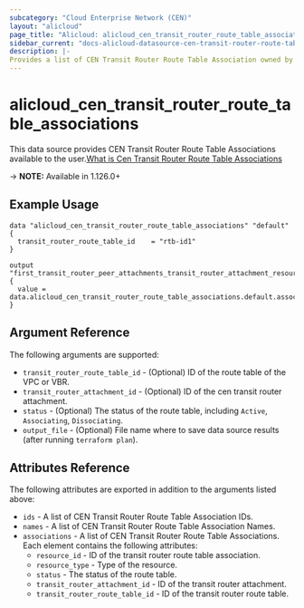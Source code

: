 ```yaml
---
subcategory: "Cloud Enterprise Network (CEN)"
layout: "alicloud"
page_title: "Alicloud: alicloud_cen_transit_router_route_table_associations"
sidebar_current: "docs-alicloud-datasource-cen-transit-router-route-table-associations"
description: |-
Provides a list of CEN Transit Router Route Table Association owned by an Alibaba Cloud account.
---
```


# alicloud\_cen\_transit\_router\_route\_table\_associations

This data source provides CEN Transit Router Route Table Associations available to the user.[What is Cen Transit Router Route Table Associations](https://help.aliyun.com/document_detail/261243.html)

-> **NOTE:** Available in 1.126.0+

## Example Usage

```
data "alicloud_cen_transit_router_route_table_associations" "default" {
  transit_router_route_table_id    = "rtb-id1"
}

output "first_transit_router_peer_attachments_transit_router_attachment_resource_type" {
  value = data.alicloud_cen_transit_router_route_table_associations.default.associations.0.resource_type
}
```

## Argument Reference

The following arguments are supported:

* `transit_router_route_table_id` - (Optional) ID of the route table of the VPC or VBR.
* `transit_router_attachment_id` - (Optional) ID of the cen transit router attachment.  
* `status` - (Optional) The status of the route table, including `Active`, `Associating`, `Dissociating`.
* `output_file` - (Optional) File name where to save data source results (after running `terraform plan`).

## Attributes Reference

The following attributes are exported in addition to the arguments listed above:

* `ids` - A list of CEN Transit Router Route Table Association IDs.
* `names` - A list of CEN Transit Router Route Table Association Names.
* `associations` - A list of CEN Transit Router Route Table Associations. Each element contains the following attributes:
    * `resource_id` - ID of the transit router route table association.
    * `resource_type` - Type of the resource.
    * `status` - The status of the route table.
    * `transit_router_attachment_id` - ID of the transit router attachment.
    * `transit_router_route_table_id` - ID of the transit router route table.

